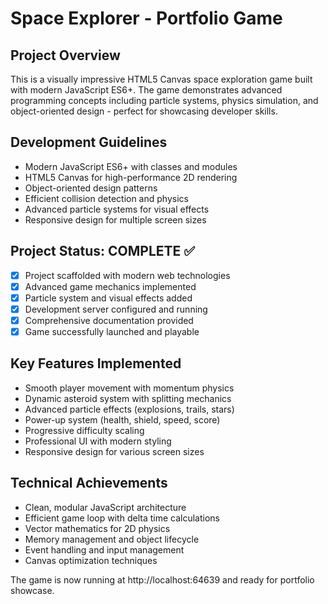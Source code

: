 # Space Explorer - Portfolio Game

## Project Overview
This is a visually impressive HTML5 Canvas space exploration game built with modern JavaScript ES6+. The game demonstrates advanced programming concepts including particle systems, physics simulation, and object-oriented design - perfect for showcasing developer skills.

## Development Guidelines
- Modern JavaScript ES6+ with classes and modules
- HTML5 Canvas for high-performance 2D rendering  
- Object-oriented design patterns
- Efficient collision detection and physics
- Advanced particle systems for visual effects
- Responsive design for multiple screen sizes

## Project Status: COMPLETE ✅
- [x] Project scaffolded with modern web technologies
- [x] Advanced game mechanics implemented
- [x] Particle system and visual effects added
- [x] Development server configured and running
- [x] Comprehensive documentation provided
- [x] Game successfully launched and playable

## Key Features Implemented
- Smooth player movement with momentum physics
- Dynamic asteroid system with splitting mechanics
- Advanced particle effects (explosions, trails, stars)
- Power-up system (health, shield, speed, score)
- Progressive difficulty scaling
- Professional UI with modern styling
- Responsive design for various screen sizes

## Technical Achievements
- Clean, modular JavaScript architecture
- Efficient game loop with delta time calculations
- Vector mathematics for 2D physics
- Memory management and object lifecycle
- Event handling and input management
- Canvas optimization techniques

The game is now running at http://localhost:64639 and ready for portfolio showcase.